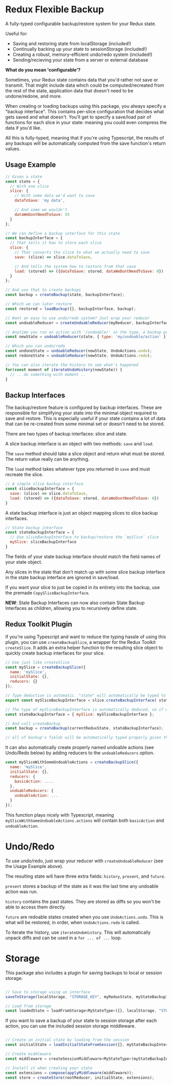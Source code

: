 # Redux Flexible Backup

A fully-typed configurable backup/restore system for your Redux state.

Useful for:
* Saving and restoring state from localStorage (included!)
* Continually backing up your state to sessionStorage (included!)
* Creating a robust, memory-efficient undo/redo system (included!)
* Sending/recieving your state from a server or external database

**What do you mean 'configurable'?**

Sometimes, your Redux state contains data that you'd rather not save or transmit. That might include data which could be computed/recreated from the rest of the state, application data that doesn't need to be undone/redone, and more. 

When creating or loading backups using this package, you always specify a "backup interface". This contains per-slice configuration that decides what gets saved and what doesn't. You'll get to specify a save/load pair of functions for each slice in your state: meaning you could even compress the data if you'd like.

All this is fully-typed, meaning that if you're using Typescript, the results of any backups will be automatically computed from the save function's return values.

## Usage Example

```js
// Given a state
const state = { 
  // With one slice
  slice: {
    // With some data we'd want to save
    dataToSave: 'my data',

    // And some we wouldn't
    dataWeDontNeedToSave: 55
  }
};

// We can define a backup interface for this state
const backupInterface = {
  // That tells it how to store each slice
  slice: { 
    // That converts the slice to what we actually need to save
    save: (slice) => slice.dataToSave,

    // And tells the system how to restore from that save
    load: (stored) => ({dataToSave: stored, dataWeDontNeedToSave: 0})
  }
};

// And use that to create backups
const backup = createBackup(state, backupInterface);

// Which we can later restore
const restored = loadBackup({}, backupInterface, backup);

// Want an easy to use undo/redo system? Just wrap your reducer
const undoableReducer = createUndoableReducer(myReducer, backupInterface);

// Anytime you run an action with '/undoable/' in the type, a backup point is automatically saved
const newState = undoableReducer(state, { type: 'my/undoable/action' });

// Which you can undo/redo
const undoneState = undoableReducer(newState, UndoActions.undo);
const redoneState = undoableReducer(newState, UndoActions.redo);

// You can also iterate the history to see what's happened
for(const moment of iterateUndoHistory(newState)) {
  // .. do something with moment ..
}

```

## Backup Interfaces

The backup/restore feature is configured by backup interfaces. These are responsible for simplifying your state into the minimal object required to save and restore. This is especially useful if your state contains a lot of data that can be re-created from some minimal set or doesn't need to be stored.

There are two types of backup interfaces: slice and state.

A slice backup interface is an object with two methods: `save` and `load`.

The `save` method should take a slice object and return what must be stored. The return value really can be anything.

The `load` method takes whatever type you returned in `save` and must recreate the slice.

```js
// A simple slice backup interface
const sliceBackupInterface = {
  save: (slice) => slice.dataToSave,
  load: (stored) => ({dataToSave: stored, dataWeDontNeedToSave: 0})
}
```

A state backup interface is just an object mapping slices to slice backup interfaces.

```js
// State backup interface
const stateBackupInterface = {
  // Use sliceBackupInterface to backup/restore the `mySlice` slice
  mySlice: sliceBackupInterface
}
```

The fields of your state backup interface should match the field names of your state object.

Any slices in the state that don't match up with some slice backup interface in the state backup interface are ignored in save/load.

If you want your slice to just be copied in its entirety into the backup, use the premade `CopySliceBackupInterface`.

**NEW**: State Backup Interfaces can now also contain State Backup Interfaces as children, allowing you to recursively define state.

## Redux Toolkit Plugin

If you're using Typescript and want to reduce the typing hassle of using this plugin, you can use `createBackupSlice`, a wrapper for the Redux Toolkit `createSlice`. It adds an extra helper function to the resulting slice object to quickly create backup interfaces for your slice.

```js
// Use just like createSlice
const mySlice = createBackupSlice({
  name: 'mySlice',
  initialState: {},
  reducers: {}
});

// Type deduction is automatic. "state" will automatically be typed to the state type of your slice and stored will automatically be typed to the return value of the first function
export const mySliceBackupInterface = slice.createBackupInterface( state => ..., stored => ...);

// The type of mySliceBackupInterface is automatically deduced, so if we use it to create a state backup
const stateBackupInterface = { mySlice: mySliceBackupInterface };

// And call createBackup
const backup = createBackup(currentReduxState, stateBackupInterface);

// all of backup's fields will be automatically typed properly given the return value of the save function above in createBackupInterface
```

It can also automatically create properly named undoable actions (see Undo/Redo below) by adding reducers to the `undoableReducers` option.

```js
const mySliceWithSomeUndoableActions = createBackupSlice({
  name: 'mySlice',
  initialState: {},
  reducers: {
    basicAction: ....
  },
  undoableReducers: {
    undoableAction: ...
  }
});
```

This function plays nicely with Typescript, meaning `mySliceWithSomeUndoableActions.actions` will contain both `basicAction` and `undoableAction`.

# Undo/Redo

To use undo/redo, just wrap your reducer with `createUndoableReducer` (see the Usage Example above).

The resulting state will have three extra fields: `history`, `present`, and `future`.

`present` stores a backup of the state as it was the last time any undoable action was run.

`history` contains the past states. They are stored as diffs so you won't be able to access them directly.

`future` are redoable states created when you use `UndoActions.undo`. This is what will be restored, in order, when `UndoActions.redo` is called.

To iterate the history, use `iterateUndoHistory`. This will automatically unpack diffs and can be used in a `for ... of ...` loop.

# Storage

This package also includes a plugin for saving backups to local or session storage.

```js

// Save to storage using an interface
saveToStorage(localStorage, "STORAGE_KEY", myReduxState, myStateBackupInterface);

// Load from storage
const loadedState = loadFromStorage<MyStateType>({}, localStorage, "STORAGE_KEY", myStateBackupInterface);

```

If you want to save a backup of your state to session storage after each action, you can use the included session storage middleware.

```js

// Create an initial state by loading from the session
const initialState = loadInitialStateFromSession({}, myStateBackupInterface, "SESSION_KEY");

// Create middleware
const middleware = createSessionMiddleware<MyStateType>(myStateBackupInterface, "SESSION_KEY");

// Install it when creating your state
const extensions = compose(applyMiddleware(middleware));
const store = createStore(rootReducer, initialState, extensions);

```